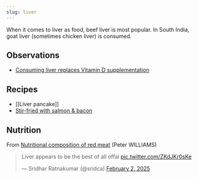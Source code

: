```yaml
---
slug: liver
---
```

When it comes to liver as food, beef liver is most popular. In South India, goat liver (sometimes chicken liver) is consumed.

## Observations

- [Consuming liver replaces Vitamin D supplementation](https://x.com/sridca/status/1802352532167037416)
## Recipes

- [[Liver pancake]]
- [Stir-fried with salmon & bacon](https://x.com/sridca/status/1891901523161964678)

## Nutrition

From [Nutritional composition of red meat](https://onlinelibrary.wiley.com/doi/full/10.1111/j.1747-0080.2007.00197.x) (Peter WILLIAMS)

<blockquote class="twitter-tweet"><p lang="en" dir="ltr">Liver appears to be the best of all offal <a href="https://t.co/ZKdJKr0sKe">pic.twitter.com/ZKdJKr0sKe</a></p>&mdash; Sridhar Ratnakumar (@sridca) <a href="https://twitter.com/sridca/status/1885858258579083572?ref_src=twsrc%5Etfw">February 2, 2025</a></blockquote> <script async src="https://platform.twitter.com/widgets.js" charset="utf-8"></script>
